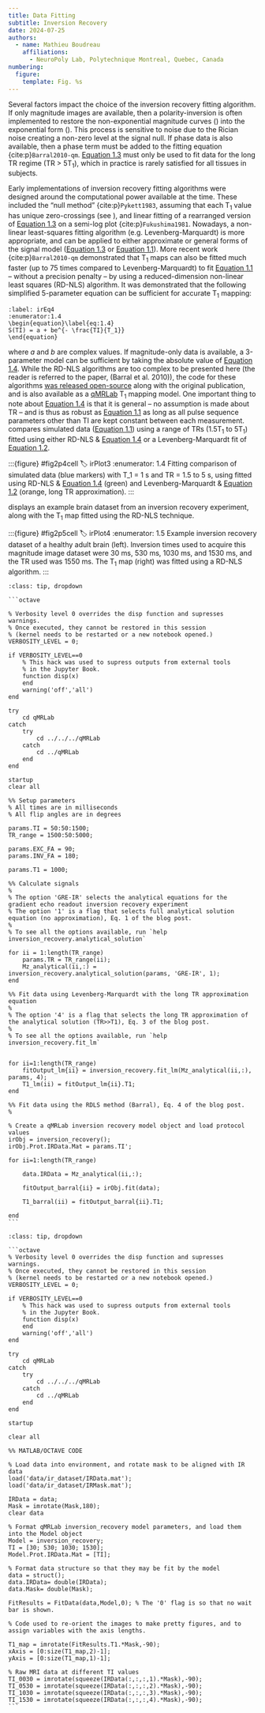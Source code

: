 ```yaml
---
title: Data Fitting
subtitle: Inversion Recovery
date: 2024-07-25
authors:
  - name: Mathieu Boudreau
    affiliations:
      - NeuroPoly Lab, Polytechnique Montreal, Quebec, Canada
numbering:
  figure:
    template: Fig. %s
---
```


Several factors impact the choice of the inversion recovery fitting algorithm.  If only magnitude images are available, then a polarity-inversion is often implemented to restore the non-exponential magnitude curves ([](#irPlot2)) into the exponential form ([](#irPlot1)). This process is sensitive to noise due to the Rician noise creating a non-zero level at the signal null. If phase data is also available, then a phase term must be added to the fitting equation {cite:p}`Barral2010-qm`. [Equation 1.3](#irEq3) must only be used to fit data for the long TR regime (TR > 5T<sub>1</sub>), which in practice is rarely satisfied for all tissues in subjects.

Early implementations of inversion recovery fitting algorithms were designed around the computational power available at the time. These included the “null method” {cite:p}`Pykett1983`, assuming that each T<sub>1</sub> value has unique zero-crossings (see [](#irPlot1)), and linear fitting of a rearranged version of [Equation 1.3](#irEq3) on a semi-log plot {cite:p}`Fukushima1981`. Nowadays, a non-linear least-squares fitting algorithm (e.g. Levenberg-Marquardt) is more appropriate, and can be applied to either approximate or general forms of the signal model ([Equation 1.3](#irEq3) or [Equation 1.1](#irEq1)). More recent work {cite:p}`Barral2010-qm` demonstrated that T<sub>1</sub> maps can also be fitted much faster (up to 75 times compared to Levenberg-Marquardt) to fit  [Equation 1.1](#irEq1) – without a precision penalty – by using a reduced-dimension non-linear least squares (RD-NLS) algorithm. It was demonstrated that the following simplified 5-parameter equation can be sufficient for accurate T<sub>1</sub> mapping:

```{math}
:label: irEq4
:enumerator:1.4
\begin{equation}\label{eq:1.4}
S(TI) = a + be^{- \frac{TI}{T_1}}
\end{equation}
```

where <i>a</i> and <i>b</i> are complex values. If magnitude-only data is available, a 3-parameter model can be sufficient by taking the absolute value of [Equation 1.4](#irEq4).  While the RD-NLS algorithms are too complex to be presented here (the reader is referred to the paper, (Barral et al. 2010)),  the code for these algorithms [was released open-source](http://www-mrsrl.stanford.edu/~jbarral/t1map.html) along with the original publication, and is also available as a [qMRLab](https://github.com/qMRLab/qMRLab) T<sub>1</sub> mapping model. One important thing to note about [Equation 1.4](#irEq4) is that it is general – no assumption is made about TR – and is thus as robust as [Equation 1.1](#irEq1) as long as all pulse sequence parameters other than TI are kept constant between each measurement. [](#irPlot3) compares simulated data ([Equation 1.1](#irEq1)) using a range of TRs (1.5T<sub>1</sub> to 5T<sub>1</sub>) fitted using either RD-NLS & [Equation 1.4](#irEq4) or a Levenberg-Marquardt fit of [Equation 1.2](#irEq2).


:::{figure} #fig2p4cell
:label: irPlot3
:enumerator: 1.4
Fitting comparison of simulated data (blue markers) with T_1 = 1 s and TR = 1.5 to 5 s, using fitted using RD-NLS & [Equation 1.4](#irEq4) (green) and Levenberg-Marquardt & [Equation 1.2](#irEq2) (orange, long TR approximation).
:::


[](#irPlot4) displays an example brain dataset from an inversion recovery experiment, along with the T<sub>1</sub> map fitted using the RD-NLS technique.


:::{figure} #fig2p5cell
:label: irPlot4
:enumerator: 1.5
Example inversion recovery dataset of a healthy adult brain (left). Inversion times used to acquire this magnitude image dataset were 30 ms, 530 ms, 1030 ms, and 1530 ms, and the TR used was 1550 ms. The T<sub>1</sub> map (right) was fitted using a RD-NLS algorithm.
:::


````{admonition} Click here to view the qMRLab (MATLAB/Octave) code that generated [](#irPlot3).
:class: tip, dropdown

```octave

% Verbosity level 0 overrides the disp function and supresses warnings.
% Once executed, they cannot be restored in this session
% (kernel needs to be restarted or a new notebook opened.)
VERBOSITY_LEVEL = 0;

if VERBOSITY_LEVEL==0
    % This hack was used to supress outputs from external tools
    % in the Jupyter Book.
    function disp(x)
    end
    warning('off','all')
end

try
    cd qMRLab
catch
    try
        cd ../../../qMRLab
    catch
        cd ../qMRLab
    end
end

startup
clear all

%% Setup parameters
% All times are in milliseconds
% All flip angles are in degrees

params.TI = 50:50:1500;
TR_range = 1500:50:5000;

params.EXC_FA = 90;
params.INV_FA = 180;

params.T1 = 1000;

%% Calculate signals
%
% The option 'GRE-IR' selects the analytical equations for the gradient echo readout inversion recovery experiment
% The option '1' is a flag that selects full analytical solution equation (no approximation), Eq. 1 of the blog post.
%
% To see all the options available, run `help inversion_recovery.analytical_solution`

for ii = 1:length(TR_range)
    params.TR = TR_range(ii);
    Mz_analytical(ii,:) = inversion_recovery.analytical_solution(params, 'GRE-IR', 1);
end

%% Fit data using Levenberg-Marquardt with the long TR approximation equation
%
% The option '4' is a flag that selects the long TR approximation of the analytical solution (TR>>T1), Eq. 3 of the blog post.
%
% To see all the options available, run `help inversion_recovery.fit_lm`


for ii=1:length(TR_range)
    fitOutput_lm{ii} = inversion_recovery.fit_lm(Mz_analytical(ii,:), params, 4);
    T1_lm(ii) = fitOutput_lm{ii}.T1;
end

%% Fit data using the RDLS method (Barral), Eq. 4 of the blog post.
%

% Create a qMRLab inversion recovery model object and load protocol values
irObj = inversion_recovery();
irObj.Prot.IRData.Mat = params.TI';

for ii=1:length(TR_range)

    data.IRData = Mz_analytical(ii,:);

    fitOutput_barral{ii} = irObj.fit(data);

    T1_barral(ii) = fitOutput_barral{ii}.T1;

end
```

````


````{admonition} Click here to view the qMRLab (MATLAB/Octave) code that generated [](#irPlot4).
:class: tip, dropdown

```octave
% Verbosity level 0 overrides the disp function and supresses warnings.
% Once executed, they cannot be restored in this session
% (kernel needs to be restarted or a new notebook opened.)
VERBOSITY_LEVEL = 0;

if VERBOSITY_LEVEL==0
    % This hack was used to supress outputs from external tools
    % in the Jupyter Book.
    function disp(x)
    end
    warning('off','all')
end

try
    cd qMRLab
catch
    try
        cd ../../../qMRLab
    catch
        cd ../qMRLab
    end
end

startup

clear all

%% MATLAB/OCTAVE CODE

% Load data into environment, and rotate mask to be aligned with IR data
load('data/ir_dataset/IRData.mat');
load('data/ir_dataset/IRMask.mat');

IRData = data;
Mask = imrotate(Mask,180);
clear data

% Format qMRLab inversion_recovery model parameters, and load them into the Model object
Model = inversion_recovery; 
TI = [30; 530; 1030; 1530];
Model.Prot.IRData.Mat = [TI];

% Format data structure so that they may be fit by the model
data = struct();
data.IRData= double(IRData);
data.Mask= double(Mask);

FitResults = FitData(data,Model,0); % The '0' flag is so that no wait bar is shown.

% Code used to re-orient the images to make pretty figures, and to assign variables with the axis lengths.

T1_map = imrotate(FitResults.T1.*Mask,-90);
xAxis = [0:size(T1_map,2)-1];
yAxis = [0:size(T1_map,1)-1];

% Raw MRI data at different TI values
TI_0030 = imrotate(squeeze(IRData(:,:,:,1).*Mask),-90);
TI_0530 = imrotate(squeeze(IRData(:,:,:,2).*Mask),-90);
TI_1030 = imrotate(squeeze(IRData(:,:,:,3).*Mask),-90);
TI_1530 = imrotate(squeeze(IRData(:,:,:,4).*Mask),-90);
```

````
